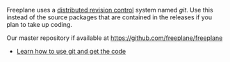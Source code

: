 Freeplane uses a [distributed revision control](http://en.wikipedia.org/wiki/Distributed_revision_control) system named *git*. Use this instead of the source packages that are contained in the releases if you plan to take up coding.

Our master repository if available at https://github.com/freeplane/freeplane

* [Learn how to use git and get the code](/#/coding/Git_howto ':ignore')

<!-- ({Category:Coding}) -->

